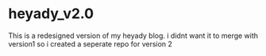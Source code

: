 # heyady_v2.0

This is a redesigned version of my heyady blog. i didnt want it to merge with version1 so i created a seperate repo for version 2
